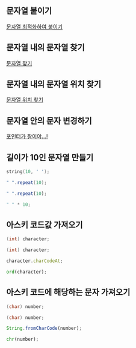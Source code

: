 ## 문자열 붙이기
[문자열 최적화하여 붙이기](https://github.com/yoonc01/codetree-TILs/tree/main/250212/Run%20Length%20%EC%9D%B8%EC%BD%94%EB%94%A9)

## 문자열 내의 문자열 찾기
[문자열 찾기](https://github.com/yoonc01/codetree-TILs/tree/main/250213/%ED%8A%B9%EC%A0%95%20%EB%AC%B8%EC%9E%90%EC%9D%98%20%EC%9C%A0%EB%AC%B4)

## 문자열 내의 문자열 위치 찾기
[문자열 위치 찾기](https://github.com/yoonc01/codetree-TILs/tree/main/250213/%EB%B6%80%EB%B6%84%EB%AC%B8%EC%9E%90%EC%97%B4%20%EC%9C%84%EC%B9%98%20%EA%B5%AC%ED%95%98%EA%B8%B0)

## 문자열 안의 문자 변경하기
[포인터가 짱이야...!](https://github.com/yoonc01/codetree-TILs/tree/main/250216/a%EB%A1%9C%20%EC%B1%84%EC%9B%8C%EB%84%A3%EA%B8%B0)

## 길이가 10인 문자열 만들기
```c++
string(10, ' ');
```
```java
" ".repeat(10);
```
```js
" ".repeat(10);
```
```python
" " * 10;
```

## 아스키 코드값 가져오기
```c++
(int) character;
```

```java
(int) character;
```

```js
character.charCodeAt;
```

```python
ord(character);
```

## 아스키 코드에 해당하는 문자 가져오기
```c++
(char) number;
```

```java
(char) number;
```

```js
String.fromCharCode(number);
```

```python
chr(number);
```
